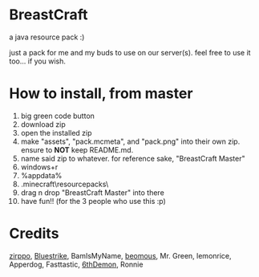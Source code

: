 # BreastCraft
a java resource pack :)

just a pack for me and my buds to use on our server(s).
feel free to use it too... if you wish.

# How to install, from master
1) big green code button
2) download zip
3) open the installed zip
4) make "assets", "pack.mcmeta", and "pack.png" into their own zip. ensure to **NOT** keep README.md.
5) name said zip to whatever. for reference sake, "BreastCraft Master"
6) windows+r
7) %appdata%
8) \.minecraft\resourcepacks\
9) drag n drop "BreastCraft Master" into there
10) have fun!! (for the 3 people who use this :p)

# Credits
[zirppo](zirppo.carrd.co), [Bluestrike](bluestrike.carrd.co), BamIsMyName, [beomous](beomous.carrd.co), Mr. Green, lemonrice, Apperdog, Fasttastic, [6thDemon](6thdemon.carrd.co), Ronnie
